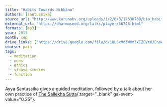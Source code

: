 ```yaml
---
title: "Habits Towards Nibbāna"
authors: [santussika]
source_url: "http://www.karunabv.org/uploads/1/2/6/3/12630738/bia_habits_towards_nibbana.mp3"
external_url: "https://dharmaseed.org/talks/player/66748.html"
formats: [mp3]
year: 2013
month: sep
drive_links: ["https://drive.google.com/file/d/1HL6xMd3WMm3xEZEVtUJEnoeIA0WuZV6Z/view?usp=drivesdk"]
course: path
tags:
  - meditation
  - nuns
  - ethics
  - vinaya-studies
  - function
---
```


Ayya Santussika gives a guided meditation, followed by a talk about her own practice of [The Sallekha Sutta](https://suttacentral.net/mn8/en/bodhi#sc13){:target="_blank" ga-event-value="0.35"}.

